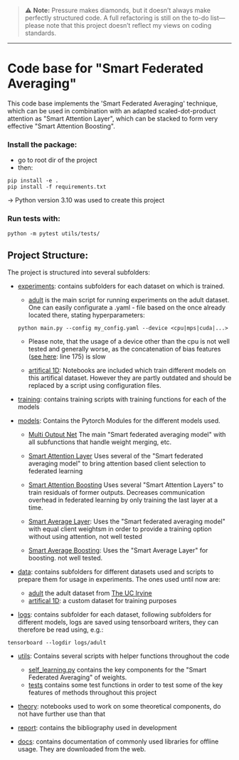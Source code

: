 > ⚠️ **Note:** 
> Pressure makes diamonds, but it doesn’t always make perfectly structured code.
> A full refactoring is still on the to-do list—please note that this project doesn’t reflect my views on coding standards.

---
# Code base for "Smart Federated Averaging"

This code base implements the 'Smart Federated Averaging' technique, which can be used in combination with an adapted scaled-dot-product attention as "Smart Attention Layer", which can be stacked to form very effective "Smart Attention Boosting".

### Install the package:

-   go to root dir of the project
-   then:

```shell
pip install -e .
pip install -f requirements.txt
```

-> Python version 3.10 was used to create this project

### Run tests with:

```shell
python -m pytest utils/tests/
```

## Project Structure:

The project is structured into several subfolders:

-   [experiments](experiments): contains subfolders for each dataset on which is trained.

    -   [adult](experiments/adult/main.py) is the main script for running experiments on the adult dataset. One can easily configurate a .yaml - file based on the once already located there, stating hyperparameters:

    ```shell
    python main.py --config my_config.yaml --device <cpu|mps|cuda|...>
    ```

    -   Please note, that the usage of a device other than the cpu is not well tested and generally worse, as the concatenation of bias features ([see here](models/multi_output_net.py): line 175) is slow

    -   [artifical 1D](experiments/artificial_1D_linear/): Notebooks are included which train different models on this artifical dataset. However they are partly outdated and should be replaced by a script using configuration files.

-   [training](training): contains training scripts with training functions for each of the models

-   [models](models): Contains the Pytorch Modules for the different models used.

    -   [Multi Output Net](models/multi_output_net.py) The main "Smart federated averaging model" with all subfunctions that handle weight merging, etc.
    -   [Smart Attention Layer](models/smart_attention_layer.py) Uses several of the "Smart federated averaging model" to bring attention based client selection to federated learning
    -   [Smart Attention Boosting](models/smart_attention_boosting.py) Uses several "Smart Attention Layers" to train residuals of former outputs. Decreases communication overhead in federated learning by only training the last layer at a time.

    -   [Smart Average Layer](models/smart_average_layer.py): Uses the "Smart federated averaging model" with equal client weightsm in order to provide a training option without using attention, not well tested
    -   [Smart Average Boosting](models/smart_average_boosting.py): Uses the "Smart Average Layer" for boosting. not well tested.

-   [data](data): contains subfolders for different datasets used and scripts to prepare them for usage in experiments. The ones used until now are:

    -   [adult](data\adult\data.py) the adult dataset from [The UC Irvine](https://archive.ics.uci.edu/dataset/2/adult)
    -   [artifical 1D](data/artificial_1D_linear/data.py): a custom dataset for training purposes

-   [logs](logs): contains subfolder for each dataset, following subfolders for different models, logs are saved using tensorboard writers, they can therefore be read using, e.g.:

```shell
tensorboard --logdir logs/adult
```

-   [utils](utils): Contains several scripts with helper functions throughout the code

    -   [self_learning.py](utils/self_learning.py) contains the key components for the "Smart Federated Averaging" of weights.
    -   [tests](utils/tests/) contains some test functions in order to test some of the key features of methods throughout this project

-   [theory](theory): notebooks used to work on some theoretical components, do not have further use than that

-   [report](report): contains the bibliography used in development

-   [docs](docs): contains documentation of commonly used libraries for offline usage. They are downloaded from the web.
